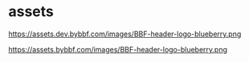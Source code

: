 # assets

https://assets.dev.bybbf.com/images/BBF-header-logo-blueberry.png

https://assets.bybbf.com/images/BBF-header-logo-blueberry.png
